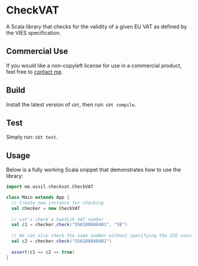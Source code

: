# CheckVAT

A Scala library that checks for the validity of a given EU VAT as defined by the VIES specification.

## Commercial Use

If you would like a non-copyleft license for use in a commercial product, feel free to [contact me](mailto:help@assil.me).

## Build

Install the latest version of `sbt`, then run: `sbt compile`.

## Test

Simply run: `sbt test`.

## Usage

Below is a fully working Scala snippet that demonstrates how to use the library:

```scala
import me.assil.checkvat.CheckVAT

class Main extends App {
  // Create new instance for checking
  val checker = new CheckVAT
  
  // Let's check a Swedish VAT number
  val c1 = checker.check("556188840401", "SE")
  
  // We can also check the same number without specifying the ISO country code
  val c2 = checker.check("556188840401")
  
  assert(c1 == c2 == true)
}
```
